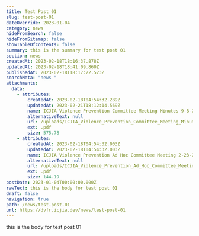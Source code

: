 ```yaml
---
title: Test Post 01
slug: test-post-01
dateOverride: 2023-01-04
category: news
hideFromSearch: false
hideFromSitemap: false
showTableOfContents: false
summary: this is the summary for test post 01
section: news
createdAt: 2023-02-18T18:16:37.878Z
updatedAt: 2023-02-18T18:41:09.860Z
publishedAt: 2023-02-18T18:17:22.523Z
searchMeta: "news "
attachments:
  data:
    - attributes:
        createdAt: 2023-02-18T04:54:32.289Z
        updatedAt: 2023-02-21T18:12:14.569Z
        name: ICJIA Violence Prevention Committee Meeting Minutes 9-8-22.pdf
        alternativeText: null
        url: /uploads/ICJIA_Violence_Prevention_Committee_Meeting_Minutes_9_8_22_ad81760508.pdf
        ext: .pdf
        size: 575.78
    - attributes:
        createdAt: 2023-02-18T04:54:32.003Z
        updatedAt: 2023-02-18T04:54:32.003Z
        name: ICJIA Violence Prevention Ad Hoc Committee Meeting 2-23-23.pdf
        alternativeText: null
        url: /uploads/ICJIA_Violence_Prevention_Ad_Hoc_Committee_Meeting_2_23_23_454d733c52.pdf
        ext: .pdf
        size: 144.19
postDate: 2023-01-04T00:00:00.000Z
rawText: this is the body for test post 01
draft: false
navigation: true
path: /news/test-post-01
url: https://dvfr.icjia.dev/news/test-post-01
---
```


this is the body for test post 01
